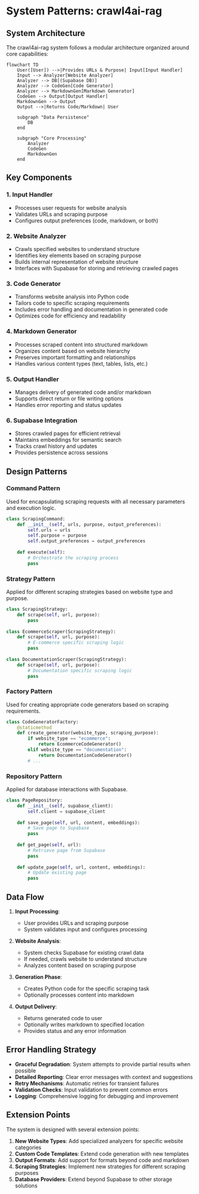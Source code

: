 # System Patterns: crawl4ai-rag

## System Architecture

The crawl4ai-rag system follows a modular architecture organized around core capabilities:

```mermaid
flowchart TD
    User([User]) -->|Provides URLs & Purpose| Input[Input Handler]
    Input --> Analyzer[Website Analyzer]
    Analyzer --> DB[(Supabase DB)]
    Analyzer --> CodeGen[Code Generator]
    Analyzer --> MarkdownGen[Markdown Generator]
    CodeGen --> Output[Output Handler]
    MarkdownGen --> Output
    Output -->|Returns Code/Markdown| User
    
    subgraph "Data Persistence"
        DB
    end
    
    subgraph "Core Processing"
        Analyzer
        CodeGen
        MarkdownGen
    end
```

## Key Components

### 1. Input Handler
- Processes user requests for website analysis
- Validates URLs and scraping purpose
- Configures output preferences (code, markdown, or both)

### 2. Website Analyzer
- Crawls specified websites to understand structure
- Identifies key elements based on scraping purpose
- Builds internal representation of website structure
- Interfaces with Supabase for storing and retrieving crawled pages

### 3. Code Generator
- Transforms website analysis into Python code
- Tailors code to specific scraping requirements
- Includes error handling and documentation in generated code
- Optimizes code for efficiency and readability

### 4. Markdown Generator
- Processes scraped content into structured markdown
- Organizes content based on website hierarchy
- Preserves important formatting and relationships
- Handles various content types (text, tables, lists, etc.)

### 5. Output Handler
- Manages delivery of generated code and/or markdown
- Supports direct return or file writing options
- Handles error reporting and status updates

### 6. Supabase Integration
- Stores crawled pages for efficient retrieval
- Maintains embeddings for semantic search
- Tracks crawl history and updates
- Provides persistence across sessions

## Design Patterns

### Command Pattern
Used for encapsulating scraping requests with all necessary parameters and execution logic.

```python
class ScrapingCommand:
    def __init__(self, urls, purpose, output_preferences):
        self.urls = urls
        self.purpose = purpose
        self.output_preferences = output_preferences
        
    def execute(self):
        # Orchestrate the scraping process
        pass
```

### Strategy Pattern
Applied for different scraping strategies based on website type and purpose.

```python
class ScrapingStrategy:
    def scrape(self, url, purpose):
        pass
        
class EcommerceScraper(ScrapingStrategy):
    def scrape(self, url, purpose):
        # E-commerce specific scraping logic
        pass
        
class DocumentationScraper(ScrapingStrategy):
    def scrape(self, url, purpose):
        # Documentation specific scraping logic
        pass
```

### Factory Pattern
Used for creating appropriate code generators based on scraping requirements.

```python
class CodeGeneratorFactory:
    @staticmethod
    def create_generator(website_type, scraping_purpose):
        if website_type == "ecommerce":
            return EcommerceCodeGenerator()
        elif website_type == "documentation":
            return DocumentationCodeGenerator()
        # ...
```

### Repository Pattern
Applied for database interactions with Supabase.

```python
class PageRepository:
    def __init__(self, supabase_client):
        self.client = supabase_client
        
    def save_page(self, url, content, embeddings):
        # Save page to Supabase
        pass
        
    def get_page(self, url):
        # Retrieve page from Supabase
        pass
        
    def update_page(self, url, content, embeddings):
        # Update existing page
        pass
```

## Data Flow

1. **Input Processing**:
   - User provides URLs and scraping purpose
   - System validates input and configures processing

2. **Website Analysis**:
   - System checks Supabase for existing crawl data
   - If needed, crawls website to understand structure
   - Analyzes content based on scraping purpose

3. **Generation Phase**:
   - Creates Python code for the specific scraping task
   - Optionally processes content into markdown

4. **Output Delivery**:
   - Returns generated code to user
   - Optionally writes markdown to specified location
   - Provides status and any error information

## Error Handling Strategy

- **Graceful Degradation**: System attempts to provide partial results when possible
- **Detailed Reporting**: Clear error messages with context and suggestions
- **Retry Mechanisms**: Automatic retries for transient failures
- **Validation Checks**: Input validation to prevent common errors
- **Logging**: Comprehensive logging for debugging and improvement

## Extension Points

The system is designed with several extension points:

1. **New Website Types**: Add specialized analyzers for specific website categories
2. **Custom Code Templates**: Extend code generation with new templates
3. **Output Formats**: Add support for formats beyond code and markdown
4. **Scraping Strategies**: Implement new strategies for different scraping purposes
5. **Database Providers**: Extend beyond Supabase to other storage solutions
